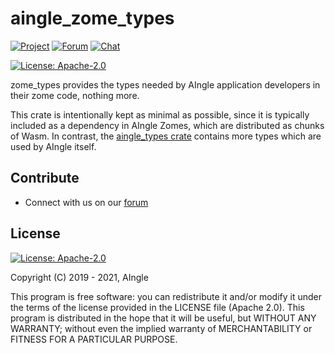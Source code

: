 # aingle_zome_types

[![Project](https://img.shields.io/badge/project-aingle-blue.svg?style=flat-square)](http://aingle.ai/)
[![Forum](https://img.shields.io/badge/chat-forum%2eaingle%2enet-blue.svg?style=flat-square)](https://forum.aingle.ai)
[![Chat](https://img.shields.io/badge/chat-chat%2eaingle%2enet-blue.svg?style=flat-square)](https://chat.aingle.ai)

[![License: Apache-2.0](https://img.shields.io/badge/License-Apache%202.0-blue.svg)](https://www.apache.org/licenses/LICENSE-2.0)

zome_types provides the types needed by AIngle application developers in their zome code, nothing more.

This crate is intentionally kept as minimal as possible, since it is typically included as a dependency in AIngle Zomes, which are distributed as chunks of Wasm. In contrast, the [aingle_types crate](https://crates.io/crates/aingle_types) contains more types which are used by AIngle itself.

## Contribute


* Connect with us on our [forum](https://forum.aingle.ai)

## License
[![License: Apache-2.0](https://img.shields.io/badge/License-Apache%202.0-blue.svg)](https://www.apache.org/licenses/LICENSE-2.0)

Copyright (C) 2019 - 2021, AIngle

This program is free software: you can redistribute it and/or modify it under the terms of the license
provided in the LICENSE file (Apache 2.0).  This program is distributed in the hope that it will be useful,
but WITHOUT ANY WARRANTY; without even the implied warranty of MERCHANTABILITY or FITNESS FOR A PARTICULAR
PURPOSE.
